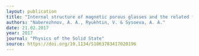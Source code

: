 ```yaml
---
layout: publication
title: "Internal structure of magnetic porous glasses and the related ferroelectric nanocomposites"
authors: "Naberezhnov, A. A., Ryukhtin, V. & Sysoeva, A. A."
date: 21.02.2017
year: 2017
journal: "Physics of the Solid State"
source: https://doi.org/10.1134/S1063783417020196
---
```


